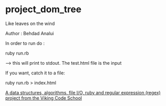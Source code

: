 # project_dom_tree
Like leaves on the wind

Author : Behdad Analui

In order to run do :

ruby run.rb

--> this will print to stdout. The test.html file is the input

If you want, catch it to a file:

ruby run.rb > index.html

[A data structures, algorithms, file I/O, ruby and regular expression (regex) project from the Viking Code School](http://www.vikingcodeschool.com)
